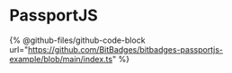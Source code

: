 # PassportJS

{% @github-files/github-code-block url="https://github.com/BitBadges/bitbadges-passportjs-example/blob/main/index.ts" %}
